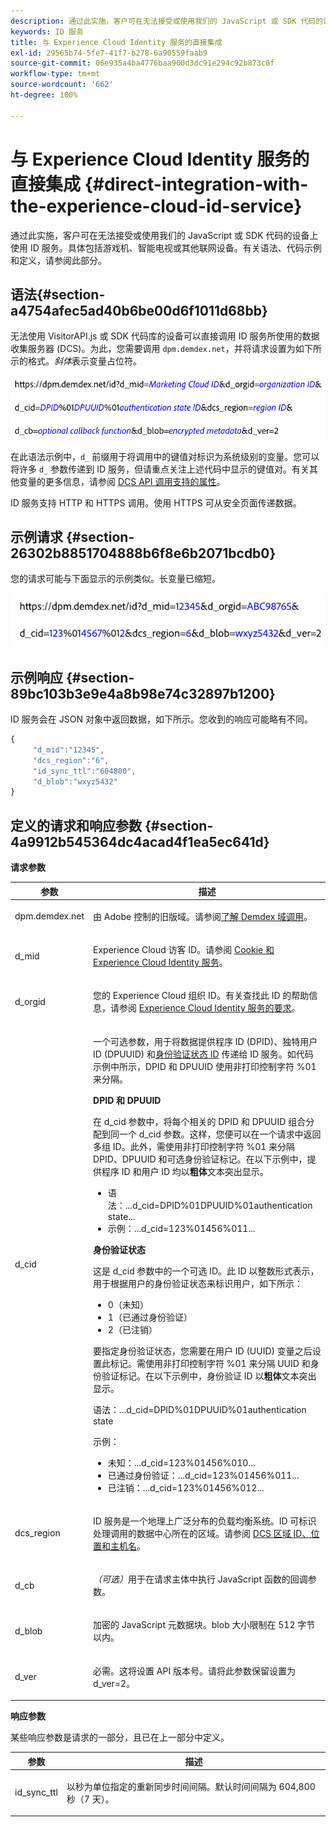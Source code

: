 ```yaml
---
description: 通过此实施，客户可在无法接受或使用我们的 JavaScript 或 SDK 代码的设备上使用 ID 服务。具体包括游戏机、智能电视或其他联网设备。有关语法、代码示例和定义，请参阅此部分。
keywords: ID 服务
title: 与 Experience Cloud Identity 服务的直接集成
exl-id: 29565b74-5fe7-41f7-b278-6a90559faab9
source-git-commit: 06e935a4ba4776baa900d3dc91e294c92b873c0f
workflow-type: tm+mt
source-wordcount: '662'
ht-degree: 100%

---
```


# 与 Experience Cloud Identity 服务的直接集成 {#direct-integration-with-the-experience-cloud-id-service}

通过此实施，客户可在无法接受或使用我们的 JavaScript 或 SDK 代码的设备上使用 ID 服务。具体包括游戏机、智能电视或其他联网设备。有关语法、代码示例和定义，请参阅此部分。

## 语法{#section-a4754afec5ad40b6be00d6f1011d68bb}

无法使用 VisitorAPI.js 或 SDK 代码库的设备可以直接调用 ID 服务所使用的数据收集服务器 (DCS)。为此，您需要调用 `dpm.demdex.net`，并将请求设置为如下所示的格式。*斜体*&#x200B;表示变量占位符。

![](assets/directSyntax.png)

在此语法示例中，`d_` 前缀用于将调用中的键值对标识为系统级别的变量。您可以将许多 `d_` 参数传递到 ID 服务，但请重点关注上述代码中显示的键值对。有关其他变量的更多信息，请参阅 [DCS API 调用支持的属性](https://docs.adobe.com/content/help/zh-Hans/audience-manager/user-guide/api-and-sdk-code/dcs/dcs-api-reference/dcs-keys.html)。

ID 服务支持 HTTP 和 HTTPS 调用。使用 HTTPS 可从安全页面传递数据。

## 示例请求 {#section-26302b8851704888b6f8e6b2071bcdb0}

您的请求可能与下面显示的示例类似。长变量已缩短。

![](assets/directExample.png)

## 示例响应 {#section-89bc103b3e9e4a8b98e74c32897b1200}

ID 服务会在 JSON 对象中返回数据，如下所示。您收到的响应可能略有不同。

```js
{
     "d_mid":"12345",
     "dcs_region":"6",
     "id_sync_ttl":"604800",
     "d_blob":"wxyz5432"
}
```

## 定义的请求和响应参数 {#section-4a9912b545364dc4acad4f1ea5ec641d}

**请求参数**

<table id="table_C8FFA89AB74E4E31A6926CDE5CD54217"> 
 <thead> 
  <tr> 
   <th colname="col1" class="entry"> 参数 </th> 
   <th colname="col2" class="entry"> 描述 </th> 
  </tr> 
 </thead>
 <tbody> 
  <tr> 
   <td colname="col1"> <p> <span class="codeph"> dpm.demdex.net</span> </p> </td> 
   <td colname="col2"> <p>由 <span class="keyword">Adobe</span> 控制的旧版域。请参阅<a href="https://docs.adobe.com/content/help/zh-Hans/audience-manager/user-guide/reference/demdex-calls.html" format="https" scope="external">了解 Demdex 域调用</a>。 </p> </td> 
  </tr> 
  <tr> 
   <td colname="col1"> <p> <span class="codeph"> d_mid</span> </p> </td> 
   <td colname="col2"> <p>Experience Cloud 访客 ID。请参阅 <a href="../introduction/cookies.md" format="dita" scope="local">Cookie 和 Experience Cloud Identity 服务</a>。 </p> </td> 
  </tr> 
  <tr> 
   <td colname="col1"> <p> <span class="codeph"> d_orgid</span> </p> </td> 
   <td colname="col2"> <p>您的 Experience Cloud 组织 ID。有关查找此 ID 的帮助信息，请参阅 <a href="../reference/requirements.md" format="dita" scope="local">Experience Cloud Identity 服务的要求</a>。 </p> </td> 
  </tr> 
  <tr> 
   <td colname="col1"> <p> <span class="codeph"> d_cid</span> </p> </td> 
   <td colname="col2"> <p>一个可选参数，用于将数据提供程序 ID (DPID)、独特用户 ID (DPUUID) 和<a href="../reference/authenticated-state.md" format="dita" scope="local">身份验证状态 ID</a> 传递给 ID 服务。如代码示例中所示，DPID 和 DPUUID 使用非打印控制字符 <span class="codeph">%01</span> 来分隔。 </p> <p> <b>DPID 和 DPUUID</b> </p> <p>在 <span class="codeph">d_cid</span> 参数中，将每个相关的 DPID 和 DPUUID 组合分配到同一个 <span class="codeph">d_cid</span> 参数。这样，您便可以在一个请求中返回多组 ID。此外，需使用非打印控制字符 <span class="codeph">%01</span> 来分隔 DPID、DPUUID 和可选身份验证标记。在以下示例中，提供程序 ID 和用户 ID 均以<b>粗体</b>文本突出显示。 </p> 
    <ul id="ul_2E19D837296B40E9ACD096495CF711C5"> 
     <li id="li_5B94B057654440B99B989BA60E4ED053">语法：<span class="codeph">...d_cid=DPID%01DPUUID%01authentication state...</span> </li> 
     <li id="li_B07833EF51D54F088574B7B7F9FB841A">示例：<span class="codeph">...d_cid=123%01456%011...</span> </li> 
    </ul> <p> <b>身份验证状态</b> </p> <p>这是 <span class="codeph">d_cid</span> 参数中的一个可选 ID。此 ID 以整数形式表示，用于根据用户的身份验证状态来标识用户，如下所示： </p> 
    <ul id="ul_E2B36922B11C4AA2A9016B6E2DC9EDAA"> 
     <li id="li_31C018E3F9514B938C73EF40C436715F"> <span class="codeph">0</span>（未知） </li> 
     <li id="li_1F125C3879324C2F8EF4613C0ECB5F02"> <span class="codeph">1</span>（已通过身份验证） </li> 
     <li id="li_EF6792D0115D407485079D5D7480D965"> <span class="codeph">2</span>（已注销） </li> 
    </ul> <p>要指定身份验证状态，您需要在用户 ID (UUID) 变量之后设置此标记。需使用非打印控制字符 <span class="codeph">%01</span> 来分隔 UUID 和身份验证标记。在以下示例中，身份验证 ID 以<b>粗体</b>文本突出显示。 </p> <p>语法：<span class="codeph">...d_cid=DPID%01DPUUID%01authentication state</span> </p> <p>示例： </p> 
    <ul id="ul_4C1054CE860A4D9C8DD85C2A8020C47F"> 
     <li id="li_AD4000BF3E0146C0BD37B1EC513EC314">未知：<span class="codeph">...d_cid=123%01456%010...</span> </li> 
     <li id="li_B037D424AADA4D41BF29381A9602AE61">已通过身份验证：<span class="codeph">...d_cid=123%01456%011...</span> </li> 
     <li id="li_0410FCB9E60D4DD08E7898D814E1C3C9">已注销：<span class="codeph">...d_cid=123%01456%012...</span> </li> 
    </ul> </td> 
  </tr> 
  <tr> 
   <td colname="col1"> <p> <span class="codeph"> dcs_region</span> </p> </td> 
   <td colname="col2"> <p>ID 服务是一个地理上广泛分布的负载均衡系统。ID 可标识处理调用的数据中心所在的区域。请参阅 <a href="https://docs.adobe.com/content/help/zh-Hans/audience-manager/user-guide/api-and-sdk-code/dcs/dcs-api-reference/dcs-regions.html" format="https" scope="external">DCS 区域 ID、位置和主机名</a>。 </p> </td> 
  </tr> 
  <tr> 
   <td colname="col1"> <p> <span class="codeph"> d_cb</span> </p> </td> 
   <td colname="col2"> <p> <i>（可选）</i>用于在请求主体中执行 JavaScript 函数的回调参数。 </p> </td> 
  </tr> 
  <tr> 
   <td colname="col1"> <p> <span class="codeph"> d_blob</span> </p> </td> 
   <td colname="col2"> <p>加密的 JavaScript 元数据块。blob 大小限制在 512 字节以内。 </p> </td> 
  </tr> 
  <tr> 
   <td colname="col1"> <p> <span class="codeph"> d_ver</span> </p> </td> 
   <td colname="col2"> <p>必需。这将设置 API 版本号。请将此参数保留设置为 <span class="codeph">d_ver=2</span>。 </p> </td> 
  </tr> 
 </tbody> 
</table>

**响应参数**

某些响应参数是请求的一部分，且已在上一部分中定义。

<table id="table_58D0E8876DDC4A81B1F24F845E87EC18"> 
 <thead> 
  <tr> 
   <th colname="col1" class="entry"> 参数 </th> 
   <th colname="col2" class="entry"> 描述 </th> 
  </tr> 
 </thead>
 <tbody> 
  <tr> 
   <td colname="col1"> <p> <span class="codeph"> id_sync_ttl</span> </p> </td> 
   <td colname="col2"> <p>以秒为单位指定的重新同步时间间隔。默认时间间隔为 604,800 秒（7 天）。 </p> </td> 
  </tr> 
 </tbody> 
</table>
